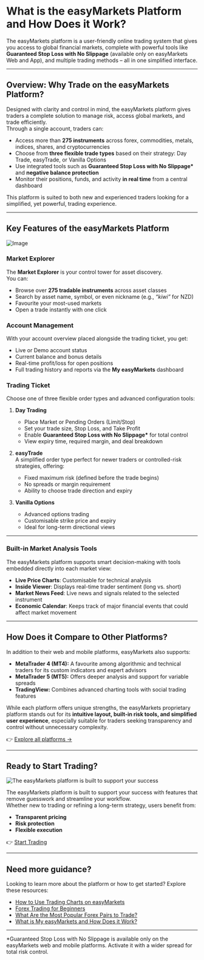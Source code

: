 <!--meta
title: What Is the easyMarkets Platform?
slug: what-is-the-easymarkets-platform
canonical_url: https://www.easymarkets.com/eu/learn-centre/get-to-know-easymarkets/the-easymarkets-platform-at-a-glance/
date: 2025-09-01
keywords: [easyMarkets platform, trading ticket, market explorer, risk management tools, financial markets]
primary-keyword: easyMarkets platform
meta_description: Discover the easyMarkets platform: a powerful trading interface offering access to global markets with built-in protection, real-time data, and seamless execution.
"og_image": "https://github.com/user-attachments/assets/ae3951fd-ed2c-4818-be29-a4434a553cab",
  "images": [
    "https://github.com/user-attachments/assets/ae3951fd-ed2c-4818-be29-a4434a553cab",
    "https://github.com/user-attachments/assets/acdd6273-11b1-4922-8d89-3f82f7e1b323",
    "https://github.com/user-attachments/assets/5fc1e619-f78c-4933-a494-10f0620db9c7",
    "https://github.com/user-attachments/assets/c3eabc34-cdd7-4c3b-8670-f07f828b7c81"
  ],
  "twitter_card": "easyMarkets"
-->

# What is the easyMarkets Platform and How Does it Work?

The easyMarkets platform is a user-friendly online trading system that gives you access to global financial markets, complete with powerful tools like **Guaranteed Stop Loss with No Slippage** (available only on easyMarkets Web and App), and multiple trading methods – all in one simplified interface.

---

## Overview: Why Trade on the easyMarkets Platform?

Designed with clarity and control in mind, the easyMarkets platform gives traders a complete solution to manage risk, access global markets, and trade efficiently.  
Through a single account, traders can:

- Access more than **275 instruments** across forex, commodities, metals, indices, shares, and cryptocurrencies  
- Choose from **three flexible trade types** based on their strategy: Day Trade, easyTrade, or Vanilla Options  
- Use integrated tools such as **Guaranteed Stop Loss with No Slippage\*** and **negative balance protection**  
- Monitor their positions, funds, and activity **in real time** from a central dashboard  

This platform is suited to both new and experienced traders looking for a simplified, yet powerful, trading experience.

---

## Key Features of the easyMarkets Platform

![Image](https://github.com/user-attachments/assets/7164c73c-aa18-441f-a31d-2b235ecd331c)

### Market Explorer  
The **Market Explorer** is your control tower for asset discovery.  
You can:  
- Browse over **275 tradable instruments** across asset classes  
- Search by asset name, symbol, or even nickname (e.g., *“kiwi”* for NZD)  
- Favourite your most-used markets  
- Open a trade instantly with one click  

### Account Management  
With your account overview placed alongside the trading ticket, you get:  
- Live or Demo account status  
- Current balance and bonus details  
- Real-time profit/loss for open positions  
- Full trading history and reports via the **My easyMarkets** dashboard  

### Trading Ticket  
Choose one of three flexible order types and advanced configuration tools:  

1. **Day Trading**  
   - Place Market or Pending Orders (Limit/Stop)  
   - Set your trade size, Stop Loss, and Take Profit  
   - Enable **Guaranteed Stop Loss with No Slippage\*** for total control  
   - View expiry time, required margin, and deal breakdown  

2. **easyTrade**  
   A simplified order type perfect for newer traders or controlled-risk strategies, offering:  
   - Fixed maximum risk (defined before the trade begins)  
   - No spreads or margin requirement  
   - Ability to choose trade direction and expiry  

3. **Vanilla Options**  
   - Advanced options trading  
   - Customisable strike price and expiry  
   - Ideal for long-term directional views  

---

### Built-in Market Analysis Tools  

The easyMarkets platform supports smart decision-making with tools embedded directly into each market view:  

- **Live Price Charts**: Customisable for technical analysis  
- **Inside Viewer**: Displays real-time trader sentiment (long vs. short)  
- **Market News Feed**: Live news and signals related to the selected instrument  
- **Economic Calendar**: Keeps track of major financial events that could affect market movement  

---

## How Does it Compare to Other Platforms?

In addition to their web and mobile platforms, easyMarkets also supports:  

- **MetaTrader 4 (MT4):** A favourite among algorithmic and technical traders for its custom indicators and expert advisors  
- **MetaTrader 5 (MT5):** Offers deeper analysis and support for variable spreads  
- **TradingView:** Combines advanced charting tools with social trading features  

While each platform offers unique strengths, the easyMarkets proprietary platform stands out for its **intuitive layout, built-in risk tools, and simplified user experience**, especially suitable for traders seeking transparency and control without unnecessary complexity.  

👉 [Explore all platforms →](https://www.easymarkets.com/platforms/)

---

## Ready to Start Trading?

![The easyMarkets platform is built to support your success](https://github.com/user-attachments/assets/7164c73c-aa18-441f-a31d-2b235ecd331c)

The easyMarkets platform is built to support your success with features that remove guesswork and streamline your workflow.  
Whether new to trading or refining a long-term strategy, users benefit from:  

- **Transparent pricing**  
- **Risk protection**  
- **Flexible execution**  

👉 [Start Trading](https://www.easymarkets.com)

---

## Need more guidance?

Looking to learn more about the platform or how to get started? Explore these resources:

- [How to Use Trading Charts on easyMarkets](https://github.com/JohnnyMTP/easyMarkets/blob/main/A%20Beginner's%20Guide%20to%20Reading%20Trading%20Charts.md)  
- [Forex Trading for Beginners]()  
- [What Are the Most Popular Forex Pairs to Trade?](#)  
- [What is My easyMarkets and How Does it Work?](#)  

---

\*Guaranteed Stop Loss with No Slippage is available only on the easyMarkets web and mobile platforms. Activate it with a wider spread for total risk control.
